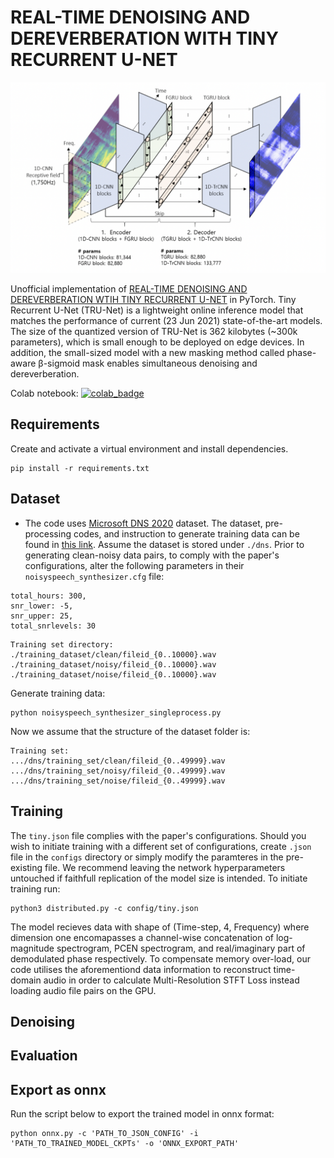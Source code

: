 # REAL-TIME DENOISING AND DEREVERBERATION WITH TINY RECURRENT U-NET
![logo](docs/net.jpg)

Unofficial implementation of [REAL-TIME DENOISING AND DEREVERBERATION WTIH TINY RECURRENT U-NET](https://arxiv.org/pdf/2102.03207.pdf) in PyTorch. Tiny Recurrent U-Net (TRU-Net) is a lightweight online inference model that matches the performance of current (23 Jun 2021) state-of-the-art models. The size of the quantized version of TRU-Net is 362 kilobytes (~300k parameters), which is small enough to be deployed on edge devices. In addition, the small-sized model with a new masking method called phase-aware β-sigmoid mask enables simultaneous denoising and dereverberation.

Colab notebook: [![colab_badge](https://colab.research.google.com/assets/colab-badge.svg)](https://colab.research.google.com/drive/1jd9J3lLSZrmz3hBd372NPV_9u7JQjoX-#scrollTo=9t0DwRNxeRhp)

## Requirements

Create and activate a virtual environment and install dependencies.

```
pip install -r requirements.txt
```

## Dataset

- The code uses [Microsoft DNS 2020](https://arxiv.org/ftp/arxiv/papers/2005/2005.13981.pdf) dataset. The dataset, pre-processing codes, and instruction to generate training data can be found in [this link](https://github.com/microsoft/DNS-Challenge/tree/interspeech2020/master). Assume the dataset is stored under ```./dns```. Prior to generating clean-noisy data pairs, to comply with the paper's configurations, alter the following parameters in their ```noisyspeech_synthesizer.cfg``` file: 
```
total_hours: 300, 
snr_lower: -5, 
snr_upper: 25, 
total_snrlevels: 30
```


```
Training set directory: 
./training_dataset/clean/fileid_{0..10000}.wav
./training_dataset/noisy/fileid_{0..10000}.wav
./training_dataset/noise/fileid_{0..10000}.wav
```

Generate training data: 
```
python noisyspeech_synthesizer_singleprocess.py
```

Now we assume that the structure of the dataset folder is:
```
Training set: 
.../dns/training_set/clean/fileid_{0..49999}.wav
.../dns/training_set/noisy/fileid_{0..49999}.wav
.../dns/training_set/noise/fileid_{0..49999}.wav
```

## Training

The ```tiny.json``` file complies with the paper's configurations. Should you wish to initiate training with a different set of configurations, create ```.json``` file in the ```configs``` directory or simply modify the paramteres in the pre-existing file. We recommend leaving the network hyperparameters untouched if faithfull replication of the model size is intended. To initiate training run:

```
python3 distributed.py -c config/tiny.json
```

The model recieves data with shape of (Time-step, 4, Frequency) where dimension one encomapasses a channel-wise concatenation of log-magnitude spectrogram, PCEN spectrogram, and real/imaginary part of demodulated phase respectively. To compensate memory over-load, our code utilises the aforementiond data information to reconstruct time-domain audio in order to calculate Multi-Resolution STFT Loss instead loading audio file pairs on the GPU.


## Denoising


## Evaluation


## Export as onnx
Run the script below to export the trained model in onnx format:
```
python onnx.py -c 'PATH_TO_JSON_CONFIG' -i 'PATH_TO_TRAINED_MODEL_CKPTs' -o 'ONNX_EXPORT_PATH'
```
